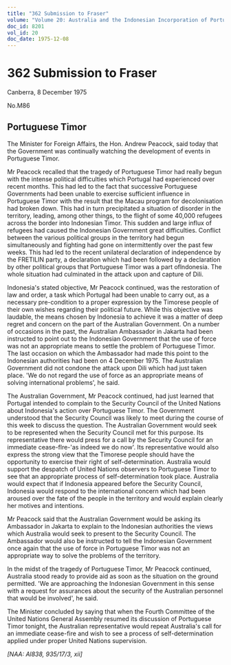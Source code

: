 ```yaml
---
title: "362 Submission to Fraser"
volume: "Volume 20: Australia and the Indonesian Incorporation of Portuguese Timor, 1974-1976"
doc_id: 8201
vol_id: 20
doc_date: 1975-12-08
---
```


# 362 Submission to Fraser

Canberra, 8 December 1975

No.M86

## Portuguese Timor

The Minister for Foreign Affairs, the Hon. Andrew Peacock, said today that the Government was continually watching the development of events in Portuguese Timor.

Mr Peacock recalled that the tragedy of Portuguese Timor had really begun with the intense political difficulties which Portugal had experienced over recent months. This had led to the fact that successive Portuguese Governments had been unable to exercise sufficient influence in Portuguese Timor with the result that the Macau program for decolonisation had broken down. This had in turn precipitated a situation of disorder in the territory, leading, among other things, to the flight of some 40,000 refugees across the border into Indonesian Timor. This sudden and large influx of refugees had caused the Indonesian Government great difficulties. Conflict between the various political groups in the territory had begun simultaneously and fighting had gone on intermittently over the past few weeks. This had led to the recent unilateral declaration of independence by the FRETILIN party, a declaration which had been followed by a declaration by other political groups that Portuguese Timor was a part oflndonesia. The whole situation had culminated in the attack upon and capture of Dili.

Indonesia's stated objective, Mr Peacock continued, was the restoration of law and order, a task which Portugal had been unable to carry out, as a necessary pre-condition to a proper expression by the Timorese people of their own wishes regarding their political future. While this objective was laudable, the means chosen by Indonesia to achieve it was a matter of deep regret and concern on the part of the Australian Government. On a number of occasions in the past, the Australian Ambassador in Jakarta had been instructed to point out to the Indonesian Government that the use of force was not an appropriate means to settle the problem of Portuguese Timor. The last occasion on which the Ambassador had made this point to the Indonesian authorities had been on 4 December 1975. The Australian Government did not condone the attack upon Dili which had just taken place. 'We do not regard the use of force as an appropriate means of solving international problems', he said.

The Australian Government, Mr Peacock continued, had just learned that Portugal intended to complain to the Security Council of the United Nations about Indonesia's action over Portuguese Timor. The Government understood that the Security Council was likely to meet during the course of this week to discuss the question. The Australian Government would seek to be represented when the Security Council met for this purpose. Its representative there would press for a call by the Security Council for an immediate cease-flre-'as indeed we do now'. Its representative would also express the strong view that the Timorese people should have the opportunity to exercise their right of self-determination. Australia would support the despatch of United Nations observers to Portuguese Timor to see that an appropriate process of self-determination took place. Australia would expect that if Indonesia appeared before the Security Council, Indonesia would respond to the international concern which had been aroused over the fate of the people in the territory and would explain clearly her motives and intentions.

Mr Peacock said that the Australian Government would be asking its Ambassador in Jakarta to explain to the Indonesian authorities the views which Australia would seek to present to the Security Council. The Ambassador would also be instructed to tell the Indonesian Government once again that the use of force in Portuguese Timor was not an appropriate way to solve the problems of the territory.

In the midst of the tragedy of Portuguese Timor, Mr Peacock continued, Australia stood ready to provide aid as soon as the situation on the ground permitted. 'We are approaching the Indonesian Government in this sense with a request for assurances about the security of the Australian personnel that would be involved', he said.

The Minister concluded by saying that when the Fourth Committee of the United Nations General Assembly resumed its discussion of Portuguese Timor tonight, the Australian representative would repeat Australia's call for an immediate cease-fire and wish to see a process of self-determination applied under proper United Nations supervision.

_[NAA: Al838, 935/17/3, xii]_
